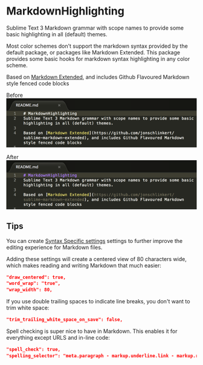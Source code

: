 # MarkdownHighlighting
Sublime Text 3 Markdown grammar with scope names to provide some basic highlighting in all (default) themes.

Most color schemes don't support the markdown syntax provided by the default package, or packages like Markdown Extended. This package provides some basic hooks for markdown syntax highlighting in any color scheme.

Based on [Markdown Extended](https://github.com/jonschlinkert/sublime-markdown-extended), and includes Github Flavoured Markdown style fenced code blocks 

Before  
![](https://raw.githubusercontent.com/braver/Markdown-Highlighting/master/before.png)

After  
![](https://raw.githubusercontent.com/braver/Markdown-Highlighting/master/after.png)


## Tips

You can create [Syntax Specific settings](https://www.sublimetext.com/docs/3/settings.html) settings to further improve the editing experience for Markdown files. 

Adding these settings will create a centered view of 80 characters wide, which makes reading and writing Markdown that much easier:

```json
"draw_centered": true,
"word_wrap": "true",
"wrap_width": 80,
```

If you use double trailing spaces to indicate line breaks, you don't want to trim white space:

```json
"trim_trailing_white_space_on_save": false,
```

Spell checking is super nice to have in Markdown. This enables it for everything except URLS and in-line code:

```json
"spell_check": true,
"spelling_selector": "meta.paragraph - markup.underline.link - markup.raw, markup.quote - markup.underline.link.markdown - markup.raw"
```
